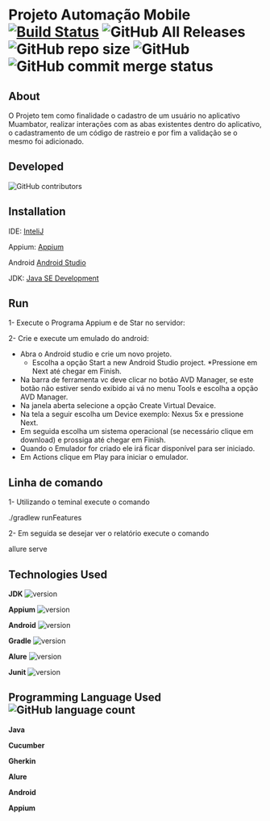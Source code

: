 # Projeto Automação Mobile [![Build Status](https://travis-ci.com/tomgunners/MobileAutomation.svg?branch=master)](https://travis-ci.com/tomgunners/MobileAutomation) ![GitHub All Releases](https://img.shields.io/github/downloads/tomgunners/MobileAutomation/total) ![GitHub repo size](https://img.shields.io/github/repo-size/tomgunners/MobileAutomation) ![GitHub](https://img.shields.io/github/license/tomgunners/MobileAutomation) ![GitHub commit merge status](https://img.shields.io/github/commit-status/tomgunners/MobileAutomation/master/b8f2a994f7e4eefd86cd5d48d8fc6e8d62aefb1a)
 
## About
 O Projeto tem como finalidade o cadastro de um usuário no aplicativo Muambator, 
 realizar interações com as abas existentes dentro do aplicativo, o cadastramento de um código de 
 rastreio e por fim a validação se o mesmo foi adicionado.
 
## Developed
  ![GitHub contributors](https://img.shields.io/github/contributors/tomgunners/MobileAutomation?color=green&label=Wellington%20de%20Oliveira%20Francisco)
  
 
## Installation
 IDE: [InteliJ](https://www.jetbrains.com/pt-br/idea/download/download-thanks.html?platform=windows&code=IIC)
 
 Appium: [Appium](https://github.com/appium/appium-desktop/releases/download/v1.15.1/Appium-windows-1.15.1.exe)
 
 Android [Android Studio](https://developer.android.com/studio?hl=pt-br#downloads)
 
 JDK: [Java SE Development](https://www.oracle.com/java/technologies/javase-jdk8-downloads.html)
 
 
## Run
 
 1- Execute o Programa Appium e de Star no servidor:
 
 2- Crie e execute um emulado do android:
  * Abra o Android studio e crie um novo projeto.
      * Escolha a opção Start a new Android Studio project. 
      *Pressione em Next até chegar em Finish. 
  * Na barra de ferramenta vc deve clicar no botão AVD Manager, se este botão não estiver sendo exibido ai vá no menu Tools e escolha a opção AVD Manager.
  * Na janela aberta selecione a opção Create Virtual Devaice. 
  * Na tela a seguir escolha um Device exemplo: Nexus 5x e pressione Next. 
  * Em seguida escolha um sistema operacional (se necessário clique em download) e prossiga até chegar em Finish.
  * Quando o Emulador for criado ele irá ficar disponível para ser iniciado.
  * Em Actions clique em Play para iniciar o emulador.
  
## Linha de comando
  
  1- Utilizando o teminal execute o comando 
  
  ./gradlew runFeatures 
  
  2- Em seguida se desejar ver o relatório execute o comando
  
  allure serve

  
## Technologies Used
 **JDK** ![version](https://img.shields.io/badge/version-1.8-green)
 
 **Appium** ![version](https://img.shields.io/badge/version-7.3.0-green)
 
 **Android** ![version](https://img.shields.io/badge/version-9.0-green)
 
 **Gradle** ![version](https://img.shields.io/badge/version-6.4.1-green)
 
 **Alure** ![version](https://img.shields.io/badge/version-2.8.1-green)
 
 **Junit** ![version](https://img.shields.io/badge/version-4.12-green)
 
## Programming Language Used ![GitHub language count](https://img.shields.io/github/languages/count/tomgunners/MobileAutomation)
**Java**
 
**Cucumber**
 
**Gherkin**
 
**Alure**
  
**Android**
   
**Appium**
 
 
